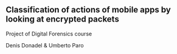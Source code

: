 ## Classification of actions of mobile apps by looking at encrypted packets

Project of Digital Forensics course

Denis Donadel & Umberto Paro

